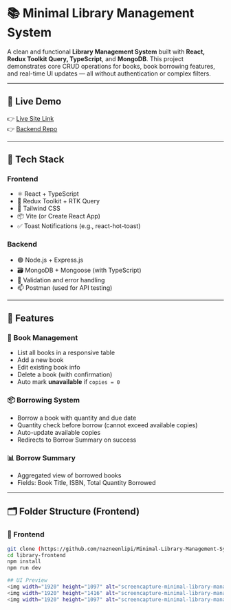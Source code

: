 # 📚 Minimal Library Management System

A clean and functional **Library Management System** built with **React, Redux Toolkit Query, TypeScript**, and **MongoDB**. This project demonstrates core CRUD operations for books, book borrowing features, and real-time UI updates — all without authentication or complex filters.

---

## 🚀 Live Demo

👉 [Live Site Link](https://minimal-library-management-system-r-ten.vercel.app)  
👉 [Backend Repo](https://github.com/nazneenlipi/mongoose-book-server-moduler-pattern)

---



## 🧰 Tech Stack

### Frontend
- ⚛️ React + TypeScript
- 🔄 Redux Toolkit + RTK Query
- 💅 Tailwind CSS
- 📦 Vite (or Create React App)
- ✅ Toast Notifications (e.g., react-hot-toast)

### Backend
- 🟢 Node.js + Express.js
- 🗃️ MongoDB + Mongoose (with TypeScript)
- 🔐 Validation and error handling
- 📫 Postman (used for API testing)

---

## 📌 Features

### 📖 Book Management
- List all books in a responsive table
- Add a new book
- Edit existing book info
- Delete a book (with confirmation)
- Auto mark **unavailable** if `copies = 0`

### 📦 Borrowing System
- Borrow a book with quantity and due date
- Quantity check before borrow (cannot exceed available copies)
- Auto-update available copies
- Redirects to Borrow Summary on success

### 📊 Borrow Summary
- Aggregated view of borrowed books
- Fields: Book Title, ISBN, Total Quantity Borrowed

---

## 🗂️ Folder Structure (Frontend)

### 🔹 Frontend

```bash
git clone (https://github.com/nazneenlipi/Minimal-Library-Management-System-react-redux)
cd library-frontend
npm install
npm run dev

## UI Preview 
<img width="1920" height="1097" alt="screencapture-minimal-library-management-system-r-ten-vercel-app-2025-07-20-21_51_33" src="https://github.com/user-attachments/assets/461ddb31-ae7b-473f-ae89-7793f5325e94" />
<img width="1920" height="1416" alt="screencapture-minimal-library-management-system-r-ten-vercel-app-books-2025-07-20-21_51_48" src="https://github.com/user-attachments/assets/e3436462-6e07-4536-8dcc-ecb02b19d4a2" />
<img width="1920" height="1097" alt="screencapture-minimal-library-management-system-r-ten-vercel-app-books-687d0cca2e366abd265fbf9c-2025-07-20-21_51_57" src="https://github.com/user-attachments/assets/1b3271fb-298e-48ad-a3ce-e98905834e75" />
